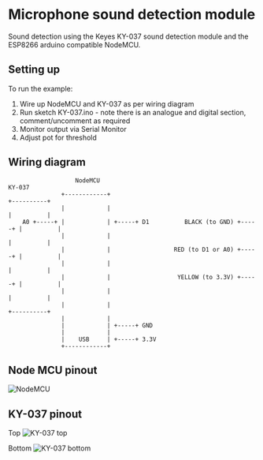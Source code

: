 # Microphone sound detection module

Sound detection using the Keyes KY-037 sound detection module and the ESP8266 arduino compatible NodeMCU.

## Setting up

To run the example:

1. Wire up NodeMCU and KY-037 as per wiring diagram
2. Run sketch KY-037.ino - note there is an analogue and digital section, comment/uncomment as required
3. Monitor output via Serial Monitor
4. Adjust pot for threshold

## Wiring diagram

```
                   NodeMCU                                                  KY-037
               +------------+                                            +----------+
               |            |                                            |          |
    A0 +-----+ |            | +-----+ D1          BLACK (to GND) +-----+ |          |
               |            |                                            |          |
               |            |                  RED (to D1 or A0) +-----+ |          |
               |            |                                            |          |
               |            |                   YELLOW (to 3.3V) +-----+ |          |
               |            |                                            |          |
               |            |                                            +----------+
               |            |
               |            | +-----+ GND
               |            |
               |    USB     | +-----+ 3.3V
               +------------+
```

## Node MCU pinout

![NodeMCU](https://pradeepsinghblog.files.wordpress.com/2016/04/nodemcu_pins.png?w=616)

## KY-037 pinout

Top
![KY-037 top](https://cdn.shopify.com/s/files/1/2252/3227/products/BDAA100116_Sound_20Detection_20Module_20Keyes_20Red_20inc_203_20Wire_1_e3658e00-5358-4918-a0cc-505a269b7709_x700.jpg?v=1504170216)

Bottom
![KY-037 bottom](https://cdn.shopify.com/s/files/1/2252/3227/products/BDAA100116_Sound_20Detection_20Module_20Keyes_20Red_20inc_203_20Wire_3_75ca706c-c804-4344-b9d4-a6e497b3c5a7_x700.jpg?v=1504170224)

